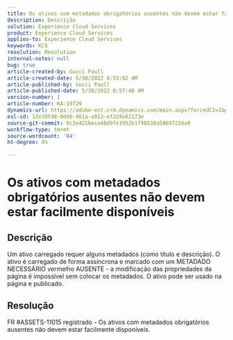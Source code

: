 ```yaml
---
title: Os ativos com metadados obrigatórios ausentes não devem estar facilmente disponíveis
description: Descrição
solution: Experience Cloud Services
product: Experience Cloud Services
applies-to: Experience Cloud Services
keywords: KCS
resolution: Resolution
internal-notes: null
bug: true
article-created-by: Gucci Paull
article-created-date: 5/30/2022 8:53:02 AM
article-published-by: Gucci Paull
article-published-date: 5/30/2022 8:57:40 AM
version-number: 1
article-number: KA-19729
dynamics-url: https://adobe-ent.crm.dynamics.com/main.aspx?forceUCI=1&pagetype=entityrecord&etn=knowledgearticle&id=06fcb7e4-f5df-ec11-bb3d-000d3a33d402
exl-id: 12e30fd8-0dd8-461a-a812-ef224e82173e
source-git-commit: 0c3e421beca46d9fe1952b1f98538a50697216a0
workflow-type: tm+mt
source-wordcount: '84'
ht-degree: 4%

---
```


# Os ativos com metadados obrigatórios ausentes não devem estar facilmente disponíveis

## Descrição


Um ativo carregado requer alguns metadados (como título e descrição). O ativo é carregado de forma assíncrona e marcado com um METADADO NECESSÁRIO vermelho AUSENTE - a modificação das propriedades da página é impossível sem colocar os metadados. O ativo pode ser usado na página e publicado.


## Resolução


FR #ASSETS-11015 registrado - Os ativos com metadados obrigatórios ausentes não devem estar facilmente disponíveis.
